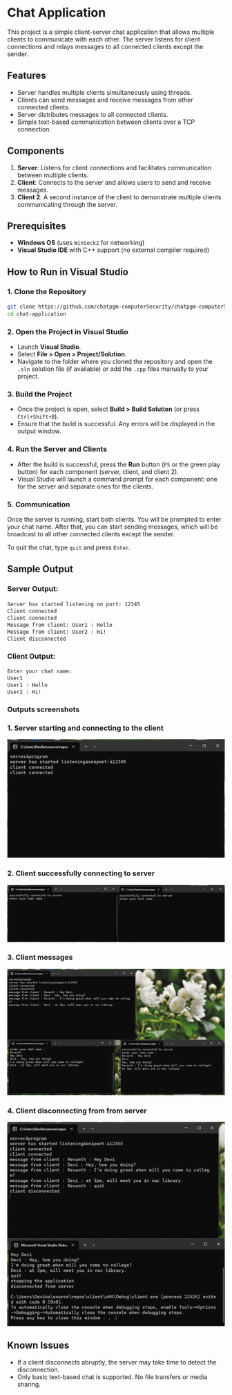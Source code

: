 
# Chat Application

This project is a simple client-server chat application that allows multiple clients to communicate with each other. The server listens for client connections and relays messages to all connected clients except the sender.

## Features
- Server handles multiple clients simultaneously using threads.
- Clients can send messages and receive messages from other connected clients.
- Server distributes messages to all connected clients.
- Simple text-based communication between clients over a TCP connection.

## Components

1. **Server**: Listens for client connections and facilitates communication between multiple clients.
2. **Client**: Connects to the server and allows users to send and receive messages.
3. **Client 2**: A second instance of the client to demonstrate multiple clients communicating through the server.

## Prerequisites

- **Windows OS** (uses `WinSock2` for networking)
- **Visual Studio IDE** with C++ support (no external compiler required)

## How to Run in Visual Studio

### 1. Clone the Repository
```bash
git clone https://github.com/chatpgm-computerSecurity/chatpgm-computerSecurity.git
cd chat-application
```

### 2. Open the Project in Visual Studio
- Launch **Visual Studio**.
- Select **File > Open > Project/Solution**.
- Navigate to the folder where you cloned the repository and open the `.sln` solution file (if available) or add the `.cpp` files manually to your project.

### 3. Build the Project
- Once the project is open, select **Build > Build Solution** (or press `Ctrl+Shift+B`).
- Ensure that the build is successful. Any errors will be displayed in the output window.

### 4. Run the Server and Clients
- After the build is successful, press the **Run** button (`F5` or the green play button) for each component (server, client, and client 2). 
- Visual Studio will launch a command prompt for each component: one for the server and separate ones for the clients.

### 5. Communication
Once the server is running, start both clients. You will be prompted to enter your chat name. After that, you can start sending messages, which will be broadcast to all other connected clients except the sender.

To quit the chat, type `quit` and press `Enter`.

## Sample Output

### Server Output:
```
Server has started listening on port: 12345
Client connected
Client connected
Message from client: User1 : Hello
Message from client: User2 : Hi!
Client disconnected
```

### Client Output:
```
Enter your chat name:
User1
User1 : Hello
User2 : Hi!
```
### Outputs screenshots

### 1. Server starting and connecting to the client
![Server starting and connecting to the client](outputs/image1.png)

### 2. Client successfully connecting to server
![Client successfully connecting to server](outputs/image2.png)

### 3. Client messages
![Client messages](outputs/image3.png)

### 4. Client disconnecting from from server
![Client disconnecting from from server](outputs/image4.png)

## Known Issues

- If a client disconnects abruptly, the server may take time to detect the disconnection.
- Only basic text-based chat is supported. No file transfers or media sharing.

